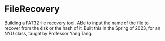 # FileRecovery

Building a FAT32 file recovery tool. Able to input the name of the file to recover from the disk or the hash of it. Built this in the Spring of 2023, for an NYU class, taught by Professor Yang Tang. 
